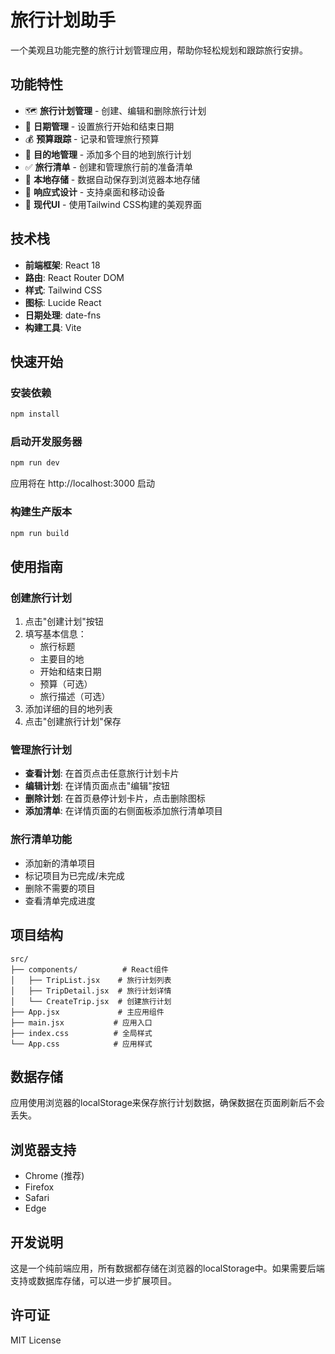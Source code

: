 # 旅行计划助手

一个美观且功能完整的旅行计划管理应用，帮助你轻松规划和跟踪旅行安排。

## 功能特性

- 🗺️ **旅行计划管理** - 创建、编辑和删除旅行计划
- 📅 **日期管理** - 设置旅行开始和结束日期
- 💰 **预算跟踪** - 记录和管理旅行预算
- 📍 **目的地管理** - 添加多个目的地到旅行计划
- ✅ **旅行清单** - 创建和管理旅行前的准备清单
- 💾 **本地存储** - 数据自动保存到浏览器本地存储
- 📱 **响应式设计** - 支持桌面和移动设备
- 🎨 **现代UI** - 使用Tailwind CSS构建的美观界面

## 技术栈

- **前端框架**: React 18
- **路由**: React Router DOM
- **样式**: Tailwind CSS
- **图标**: Lucide React
- **日期处理**: date-fns
- **构建工具**: Vite

## 快速开始

### 安装依赖

```bash
npm install
```

### 启动开发服务器

```bash
npm run dev
```

应用将在 http://localhost:3000 启动

### 构建生产版本

```bash
npm run build
```

## 使用指南

### 创建旅行计划

1. 点击"创建计划"按钮
2. 填写基本信息：
   - 旅行标题
   - 主要目的地
   - 开始和结束日期
   - 预算（可选）
   - 旅行描述（可选）
3. 添加详细的目的地列表
4. 点击"创建旅行计划"保存

### 管理旅行计划

- **查看计划**: 在首页点击任意旅行计划卡片
- **编辑计划**: 在详情页面点击"编辑"按钮
- **删除计划**: 在首页悬停计划卡片，点击删除图标
- **添加清单**: 在详情页面的右侧面板添加旅行清单项目

### 旅行清单功能

- 添加新的清单项目
- 标记项目为已完成/未完成
- 删除不需要的项目
- 查看清单完成进度

## 项目结构

```
src/
├── components/          # React组件
│   ├── TripList.jsx    # 旅行计划列表
│   ├── TripDetail.jsx  # 旅行计划详情
│   └── CreateTrip.jsx  # 创建旅行计划
├── App.jsx             # 主应用组件
├── main.jsx           # 应用入口
├── index.css          # 全局样式
└── App.css            # 应用样式
```

## 数据存储

应用使用浏览器的localStorage来保存旅行计划数据，确保数据在页面刷新后不会丢失。

## 浏览器支持

- Chrome (推荐)
- Firefox
- Safari
- Edge

## 开发说明

这是一个纯前端应用，所有数据都存储在浏览器的localStorage中。如果需要后端支持或数据库存储，可以进一步扩展项目。

## 许可证

MIT License 